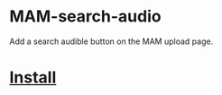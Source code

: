# MAM-search-audio

Add a search audible button on the MAM upload page.

# [Install](https://github.com/theothersophie/MAM-search-audio/raw/main/search_audible.user.js)
